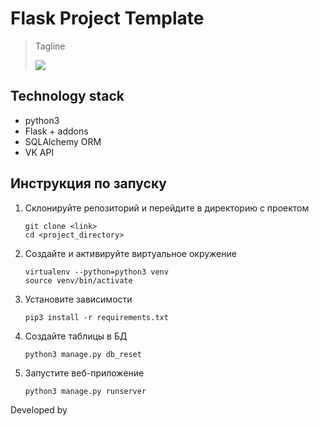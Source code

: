 # Flask Project Template

> Tagline
>
> [![](https://img.shields.io/badge/some-badge-lightblue)](https://shields.io 'Badges website')

## Technology stack

- python3
- Flask + addons
- SQLAlchemy ORM
- VK API

## Инструкция по запуску

1. Склонируйте репозиторий и перейдите в директорию с проектом
    ```
    git clone <link>
    cd <project_directory>
    ```
    
2. Создайте и активируйте виртуальное окружение
    ```
    virtualenv --python=python3 venv
    source venv/bin/activate
    ```

3. Установите зависимости
    ```
    pip3 install -r requirements.txt
    ```

4. Создайте таблицы в БД
    ```
    python3 manage.py db_reset
    ```

5. Запустите веб-приложение
    ```
    python3 manage.py runserver
    ```

Developed by [](https://example.com 'hover comment')
